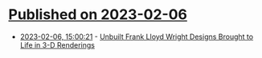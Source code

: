 # [Published on 2023-02-06](index.md)

* [2023-02-06, 15:00:21](https://news.ycombinator.com/item?id=34678224) - [Unbuilt Frank Lloyd Wright Designs Brought to Life in 3-D Renderings](https://www.smithsonianmag.com/smart-news/see-what-these-unbuilt-frank-lloyd-wright-masterpieces-would-look-like-180981532/)
